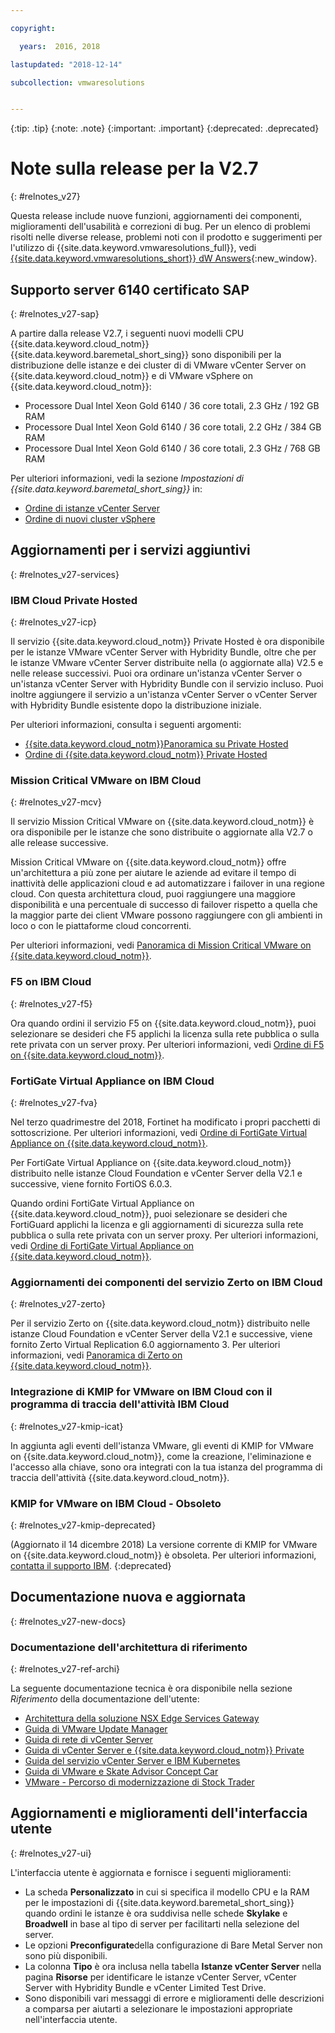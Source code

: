 ```yaml
---

copyright:

  years:  2016, 2018

lastupdated: "2018-12-14"

subcollection: vmwaresolutions


---
```


{:tip: .tip}
{:note: .note}
{:important: .important}
{:deprecated: .deprecated}

# Note sulla release per la V2.7
{: #relnotes_v27}

Questa release include nuove funzioni, aggiornamenti dei componenti, miglioramenti dell'usabilità e correzioni di bug. Per un elenco di problemi risolti nelle diverse release, problemi noti con il prodotto e suggerimenti per l'utilizzo di {{site.data.keyword.vmwaresolutions_full}}, vedi [{{site.data.keyword.vmwaresolutions_short}} dW Answers](https://developer.ibm.com/answers/topics/cloudvmw/){:new_window}.

## Supporto server 6140 certificato SAP
{: #relnotes_v27-sap}

A partire dalla release V2.7, i seguenti nuovi modelli CPU {{site.data.keyword.cloud_notm}} {{site.data.keyword.baremetal_short_sing}} sono disponibili per la distribuzione delle istanze e dei cluster di di VMware vCenter Server on {{site.data.keyword.cloud_notm}} e di VMware vSphere on {{site.data.keyword.cloud_notm}}:
* Processore Dual Intel Xeon Gold 6140 / 36 core totali, 2.3 GHz / 192 GB RAM
* Processore Dual Intel Xeon Gold 6140 / 36 core totali, 2.2 GHz / 384 GB RAM
* Processore Dual Intel Xeon Gold 6140 / 36 core totali, 2.3 GHz / 768 GB RAM

Per ulteriori informazioni, vedi la sezione *Impostazioni di {{site.data.keyword.baremetal_short_sing}}* in:
* [Ordine di istanze vCenter Server](/docs/services/vmwaresolutions/vcenter?topic=vmware-solutions-vc_orderinginstance#bare-metal-server-settings)
* [Ordine di nuovi cluster vSphere](/docs/services/vmwaresolutions/vsphere?topic=vmware-solutions-vs_orderinginstances#bare-metal-server-settings)

## Aggiornamenti per i servizi aggiuntivi
{: #relnotes_v27-services}

### IBM Cloud Private Hosted
{: #relnotes_v27-icp}

Il servizio {{site.data.keyword.cloud_notm}} Private Hosted è ora disponibile per le istanze VMware vCenter Server with Hybridity Bundle, oltre che per le istanze VMware vCenter Server distribuite nella (o aggiornate alla) V2.5 e nelle release successivi. Puoi ora ordinare un'istanza vCenter Server o un'istanza vCenter Server with Hybridity Bundle con il servizio incluso. Puoi inoltre aggiungere il servizio a un'istanza vCenter Server o vCenter Server with Hybridity Bundle esistente dopo la distribuzione iniziale.

Per ulteriori informazioni, consulta i seguenti argomenti:
* [{{site.data.keyword.cloud_notm}}Panoramica su Private Hosted](/docs/services/vmwaresolutions/services?topic=vmware-solutions-icp_overview)
* [Ordine di {{site.data.keyword.cloud_notm}} Private Hosted](/docs/services/vmwaresolutions/services?topic=vmware-solutions-icp_ordering)

### Mission Critical VMware on IBM Cloud
{: #relnotes_v27-mcv}

Il servizio Mission Critical VMware on {{site.data.keyword.cloud_notm}} è ora disponibile per le istanze che sono distribuite o aggiornate alla V2.7 o alle release successive.

Mission Critical VMware on {{site.data.keyword.cloud_notm}} offre un'architettura a più zone per aiutare le aziende ad evitare il tempo di inattività delle applicazioni cloud e ad automatizzare i failover in una regione cloud. Con questa architettura cloud, puoi raggiungere una maggiore disponibilità e una percentuale di successo di failover rispetto a quella che la maggior parte dei client VMware possono raggiungere con gli ambienti in loco o con le piattaforme cloud concorrenti.

Per ulteriori informazioni, vedi [Panoramica di Mission Critical VMware on {{site.data.keyword.cloud_notm}}](/docs/services/vmwaresolutions/services?topic=vmware-solutions-mcv_overview).

### F5 on IBM Cloud
{: #relnotes_v27-f5}

Ora quando ordini il servizio F5 on {{site.data.keyword.cloud_notm}}, puoi selezionare se desideri che F5 applichi la licenza sulla rete pubblica o sulla rete privata con un server proxy. Per ulteriori informazioni, vedi [Ordine di F5 on {{site.data.keyword.cloud_notm}}](/docs/services/vmwaresolutions/services?topic=vmware-solutions-f5_ordering).

### FortiGate Virtual Appliance on IBM Cloud
{: #relnotes_v27-fva}

Nel terzo quadrimestre del 2018, Fortinet ha modificato i propri pacchetti di sottoscrizione. Per ulteriori informazioni, vedi [Ordine di FortiGate Virtual Appliance on {{site.data.keyword.cloud_notm}}](/docs/services/vmwaresolutions/services?topic=vmware-solutions-fortinetvm_ordering).

Per FortiGate Virtual Appliance on {{site.data.keyword.cloud_notm}} distribuito nelle istanze Cloud Foundation e vCenter Server della V2.1 e successive, viene fornito FortiOS 6.0.3.

Quando ordini FortiGate Virtual Appliance on {{site.data.keyword.cloud_notm}}, puoi selezionare se desideri che FortiGuard applichi la licenza e gli aggiornamenti di sicurezza sulla rete pubblica o sulla rete privata con un server proxy. Per ulteriori informazioni, vedi [Ordine di FortiGate Virtual Appliance on {{site.data.keyword.cloud_notm}}](/docs/services/vmwaresolutions/services?topic=vmware-solutions-fortinetvm_ordering).

### Aggiornamenti dei componenti del servizio Zerto on IBM Cloud
{: #relnotes_v27-zerto}

Per il servizio Zerto on {{site.data.keyword.cloud_notm}} distribuito nelle istanze Cloud Foundation e vCenter Server della V2.1 e successive, viene fornito Zerto Virtual Replication 6.0 aggiornamento 3. Per ulteriori informazioni, vedi [Panoramica di Zerto on {{site.data.keyword.cloud_notm}}](/docs/services/vmwaresolutions/services?topic=vmware-solutions-addingzertodr).

### Integrazione di KMIP for VMware on IBM Cloud con il programma di traccia dell'attività IBM Cloud
{: #relnotes_v27-kmip-icat}

In aggiunta agli eventi dell'istanza VMware, gli eventi di KMIP for VMware on {{site.data.keyword.cloud_notm}}, come la creazione, l'eliminazione e l'accesso alla chiave, sono ora integrati con la tua istanza del programma di traccia dell'attività {{site.data.keyword.cloud_notm}}.

### KMIP for VMware on IBM Cloud - Obsoleto
{: #relnotes_v27-kmip-deprecated}

(Aggiornato il 14 dicembre 2018) La versione corrente di KMIP for VMware on {{site.data.keyword.cloud_notm}} è obsoleta. Per ulteriori informazioni, [contatta il supporto IBM](/docs/services/vmwaresolutions/vmonic?topic=vmware-solutions-trbl_support).
{:deprecated}

## Documentazione nuova e aggiornata
{: #relnotes_v27-new-docs}

### Documentazione dell'architettura di riferimento
{: #relnotes_v27-ref-archi}

La seguente documentazione tecnica è ora disponibile nella sezione *Riferimento* della documentazione dell'utente:

* [Architettura della soluzione NSX Edge Services Gateway](/docs/services/vmwaresolutions/archiref/nsx?topic=vmware-solutions-nsx_overview)
* [Guida di VMware Update Manager](/docs/services/vmwaresolutions/archiref/vum?topic=vmware-solutions-vum-intro)
* [Guida di rete di vCenter Server](/docs/services/vmwaresolutions/archiref/vcsnsxt?topic=vmware-solutions-vcsnsxt-intro)
* [Guida di vCenter Server e {{site.data.keyword.cloud_notm}} Private](/docs/services/vmwaresolutions/archiref/vcsicp?topic=vmware-solutions-vcsicp-intro)
* [Guida del servizio vCenter Server e IBM Kubernetes](/docs/services/vmwaresolutions/archiref/vcsiks?topic=vmware-solutions-vcsiks-intro)
* [Guida di VMware e Skate Advisor Concept Car](/docs/services/vmwaresolutions/archiref/vcscar?topic=vmware-solutions-vcscar-intro)
* [VMware - Percorso di modernizzazione di Stock Trader](/docs/services/vmwaresolutions/archiref/vcscontent?topic=vmware-solutions-vcscontent-modjourney)

## Aggiornamenti e miglioramenti dell'interfaccia utente
{: #relnotes_v27-ui}

L'interfaccia utente è aggiornata e fornisce i seguenti miglioramenti:

* La scheda **Personalizzato** in cui si specifica il modello CPU e la RAM per le impostazioni di {{site.data.keyword.baremetal_short_sing}} quando ordini le istanze è ora suddivisa nelle schede **Skylake** e **Broadwell** in base al tipo di server per facilitarti nella selezione del server.
* Le opzioni **Preconfigurate**della configurazione di Bare Metal Server non sono più disponibili.
* La colonna **Tipo** è ora inclusa nella tabella **Istanze vCenter Server** nella pagina **Risorse** per identificare le istanze vCenter Server, vCenter Server with Hybridity Bundle e vCenter Limited Test Drive.
* Sono disponibili vari messaggi di errore e miglioramenti delle descrizioni a comparsa per aiutarti a selezionare le impostazioni appropriate nell'interfaccia utente.
